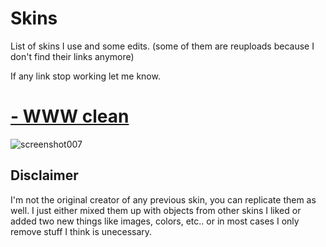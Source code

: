 # Skins
List of skins I use and some edits. (some of them are reuploads because I don't find their links anymore)

If any link stop working let me know.

# [-  WWW clean](https://www.dropbox.com/scl/fi/dquyxv32f9fj7v2yg5aqa/WWW-clean.osk?rlkey=v7pgvcr7ydjm3cswxp1mcef04&st=i39ica7y&dl=1)
 ![screenshot007](https://github.com/user-attachments/assets/d848b54d-787f-4be6-b4ea-106197a8bd82)

## Disclaimer
I'm not the original creator of any previous skin, you can replicate them as well. I just either mixed them up with objects from other skins I liked or added two new things like images, colors, etc.. or in most cases I only remove stuff I think is unecessary.
 
